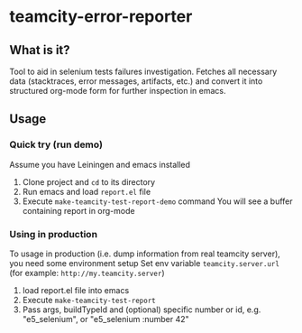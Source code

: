 # teamcity-error-reporter

## What is it?

Tool to aid in selenium tests failures investigation. Fetches all necessary data (stacktraces, error messages, artifacts, etc.) and convert it into structured org-mode form for further inspection in emacs.

## Usage

### Quick try (run demo)

 Assume you have Leiningen and emacs installed
 
 1. Clone project and `cd` to its directory
 2. Run emacs and load `report.el` file
 3. Execute `make-teamcity-test-report-demo` command
 You will see a buffer containing report in org-mode
 
### Using in production

 To usage in production (i.e. dump information from real teamcity server), you need some environment setup
 Set env variable `teamcity.server.url` (for example: `http://my.teamcity.server`)
 
 1. load report.el file into emacs
 2. Execute `make-teamcity-test-report`
 3. Pass args, buildTypeId and (optional) specific number or id, e.g. "e5_selenium", or "e5_selenium :number 42"
